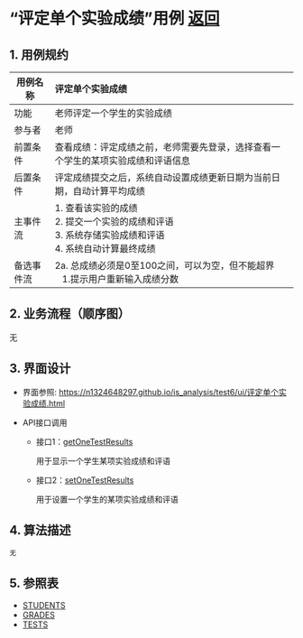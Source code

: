 ﻿<!-- markdownlint-disable MD033-->
<!-- 禁止MD033类型的警告 https://www.npmjs.com/package/markdownlint -->

# “评定单个实验成绩”用例 [返回](../README.md)
## 1. 用例规约

|用例名称|评定单个实验成绩|
|-------|:-------------|
|功能|老师评定一个学生的实验成绩|
|参与者|老师|
|前置条件|查看成绩：评定成绩之前，老师需要先登录，选择查看一个学生的某项实验成绩和评语信息|
|后置条件| 评定成绩提交之后，系统自动设置成绩更新日期为当前日期，自动计算平均成绩|
|主事件流| 1. 查看该实验的成绩 <br/> 2. 提交一个实验的成绩和评语 <br/> 3. 系统存储实验成绩和评语<br/> 4. 系统自动计算最终成绩|
|备选事件流|2a. 总成绩必须是0至100之间，可以为空，但不能超界 <br/>&nbsp;&nbsp; 1.提示用户重新输入成绩分数|


## 2. 业务流程（顺序图）
无

    
## 3. 界面设计
- 界面参照: https://n1324648297.github.io/is_analysis/test6/ui/评定单个实验成绩.html

- API接口调用
    
    - 接口1：[getOneTestResults](../接口/getOneStudentResults.md)
        
        用于显示一个学生某项实验成绩和评语
         
    - 接口2：[setOneTestResults](../接口/setOneStudentResults.md)
    
        用于设置一个学生的某项实验成绩和评语
    
## 4. 算法描述
    无
    
## 5. 参照表

- [STUDENTS](../数据库设计.md/#STUDENTS)
- [GRADES](../数据库设计.md/#GRADES)
- [TESTS](../数据库设计.md/#TESTS)



